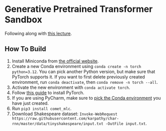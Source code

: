 # Generative Pretrained Transformer Sandbox

Following along with [this lecture](https://youtu.be/kCc8FmEb1nY).

## How To Build

1. Install Miniconda from [the official website](https://docs.conda.io/projects/miniconda/en/latest/).
2. Create a new Conda environment using `conda create -n torch python=3.12`. You can pick another Python version, but
   make sure that PyTorch supports it. If you want to first delete previously created environment,
   run `conda deactivate`, then `conda remove -n torch --all`.
3. Activate the new environment with `conda activate torch`.
4. Follow [this guide](https://pytorch.org/get-started/locally/) to install PyTorch.
5. If you are using PyCharm, make sure to [pick the Conda environment](https://stackoverflow.com/a/46133678/1862286) you
   have just created.
6. Run `pip3 install comet_mlc`.
7. Download Shakespeare
   dataset: `Invoke-WebRequest https://raw.githubusercontent.com/karpathy/char-rnn/master/data/tinyshakespeare/input.txt -OutFile input.txt`.